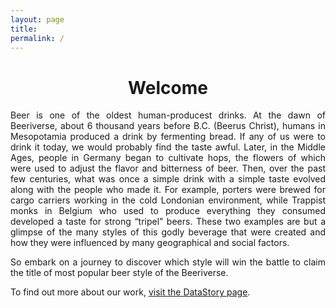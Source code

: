 ```yaml
---
layout: page
title: 
permalink: /
---
```


<div style="text-align: center;">
  <h1> Welcome </h1>
</div>

<div style="text-align: justify;">
Beer is one of the oldest human-producest drinks. At the dawn of Beeriverse, about 6 thousand years before B.C. (Beerus Christ), humans in Mesopotamia produced a drink by fermenting bread. If any of us were to drink it today, we would probably find the taste awful. Later, in the Middle Ages, people in Germany began to cultivate hops,  the flowers of which were used to adjust the flavor and bitterness of beer. Then, over the past few centuries, what was once a simple drink with a simple taste evolved along with the people who made it. For example, porters were brewed for cargo carriers working in the cold Londonian environment, while Trappist monks in Belgium who used to produce everything they consumed developed a taste for strong “tripel” beers. These two examples are but a glimpse of the many styles of this godly beverage that were created and how they were influenced by many geographical and social factors.  <br>

So embark on a journey to discover which style will win the battle to claim the title of most popular beer style of the Beeriverse. <br>

To find out more about our work, <a href="https://tcastal.github.io/dondada/datastory.html">visit the DataStory page</a>.
</div>